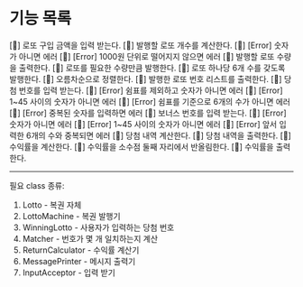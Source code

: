# 기능 목록

[:deciduous_tree:] 로또 구입 금액을 입력 받는다.
    [:deciduous_tree:] 발행할 로또 개수를 계산한다.
    [:deciduous_tree:] [Error] 숫자가 아니면 에러
    [:deciduous_tree:] [Error] 1000원 단위로 떨어지지 않으면 에러
[:deciduous_tree:] 발행할 로또 수량을 출력한다.
[:deciduous_tree:] 로또를 필요한 수량만큼 발행한다.
    [:deciduous_tree:] 로또 하나당 6개 수를 갖도록 발행한다.
    [:deciduous_tree:] 오름차순으로 정렬한다.
[:deciduous_tree:] 발행한 로또 번호 리스트를 출력한다.
[:deciduous_tree:] 당첨 번호를 입력 받는다.
    [:deciduous_tree:] [Error] 쉼표를 제외하고 숫자가 아니면 에러
    [:deciduous_tree:] [Error] 1~45 사이의 숫자가 아니면 에러
    [:deciduous_tree:] [Error] 쉼표를 기준으로 6개의 수가 아니면 에러
    [:deciduous_tree:] [Error] 중복된 숫자를 입력하면 에러
[:deciduous_tree:] 보너스 번호를 입력 받는다.
    [:deciduous_tree:] [Error] 숫자가 아니면 에러
    [:deciduous_tree:] [Error] 1~45 사이의 숫자가 아니면 에러
    [:deciduous_tree:] [Error] 앞서 입력한 6개의 수와 중복되면 에러
[:deciduous_tree:] 당첨 내역 계산한다.
[:deciduous_tree:] 당첨 내역을 출력한다.
[:deciduous_tree:] 수익률을 계산한다.
    [:deciduous_tree:] 수익률을 소수점 둘째 자리에서 반올림한다.
[:deciduous_tree:] 수익률을 출력한다.

---
필요 class 종류:
1. Lotto - 복권 자체
2. LottoMachine - 복권 발행기
3. WinningLotto - 사용자가 입력하는 당첨 번호
4. Matcher - 번호가 몇 개 일치하는지 계산
5. ReturnCalculator - 수익률 계산기
6. MessagePrinter - 메시지 출력기
7. InputAcceptor - 입력 받기